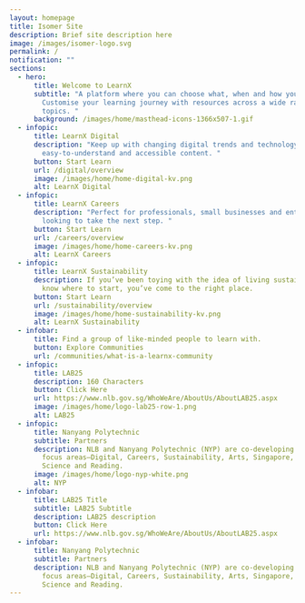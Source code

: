 ```yaml
---
layout: homepage
title: Isomer Site
description: Brief site description here
image: /images/isomer-logo.svg
permalink: /
notification: ""
sections:
  - hero:
      title: Welcome to LearnX
      subtitle: "A platform where you can choose what, when and how you learn.
        Customise your learning journey with resources across a wide range of
        topics. "
      background: /images/home/masthead-icons-1366x507-1.gif
  - infopic:
      title: LearnX Digital
      description: "Keep up with changing digital trends and technology through
        easy-to-understand and accessible content. "
      button: Start Learn
      url: /digital/overview
      image: /images/home/home-digital-kv.png
      alt: LearnX Digital
  - infopic:
      title: LearnX Careers
      description: "Perfect for professionals, small businesses and entrepreneurs
        looking to take the next step. "
      button: Start Learn
      url: /careers/overview
      image: /images/home/home-careers-kv.png
      alt: LearnX Careers
  - infopic:
      title: LearnX Sustainability
      description: If you’ve been toying with the idea of living sustainably but don’t
        know where to start, you’ve come to the right place. 
      button: Start Learn
      url: /sustainability/overview
      image: /images/home/home-sustainability-kv.png
      alt: LearnX Sustainability
  - infobar:
      title: Find a group of like-minded people to learn with.
      button: Explore Communities
      url: /communities/what-is-a-learnx-community
  - infopic:
      title: LAB25
      description: 160 Characters
      button: Click Here
      url: https://www.nlb.gov.sg/WhoWeAre/AboutUs/AboutLAB25.aspx
      image: /images/home/logo-lab25-row-1.png
      alt: LAB25
  - infopic:
      title: Nanyang Polytechnic
      subtitle: Partners
      description: NLB and Nanyang Polytechnic (NYP) are co-developing the learning
        focus areas—Digital, Careers, Sustainability, Arts, Singapore, Wellness,
        Science and Reading.
      image: /images/home/logo-nyp-white.png
      alt: NYP
  - infobar:
      title: LAB25 Title
      subtitle: LAB25 Subtitle
      description: LAB25 description
      button: Click Here
      url: https://www.nlb.gov.sg/WhoWeAre/AboutUs/AboutLAB25.aspx
  - infobar:
      title: Nanyang Polytechnic
      subtitle: Partners
      description: NLB and Nanyang Polytechnic (NYP) are co-developing the learning
        focus areas—Digital, Careers, Sustainability, Arts, Singapore, Wellness,
        Science and Reading.
---
```

